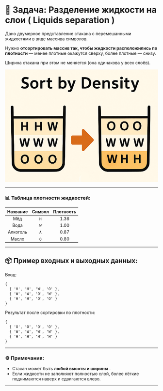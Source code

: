 # 🧪 Задача: **Разделение жидкости на слои** ( Liquids separation )

Дано двумерное представление стакана с перемешанными жидкостями в виде массива символов.

Нужно **отсортировать массив так, чтобы жидкости расположились по плотности** — менее плотные окажутся сверху, более плотные — снизу.

Ширина стакана при этом не меняется (она одинакова у всех слоёв).

![Пример разделения жидкостей](./glass.jpg)

---

### 📊 **Таблица плотности жидкостей:**

| Название | Символ | Плотность |
| :--------------: | :----------: | :----------------: |
|      Мёд      |    `H`    |        1.36        |
|     Вода     |    `W`    |        1.00        |
| Алкоголь |    `A`    |        0.87        |
|    Масло    |    `O`    |        0.80        |

---

## 📦 **Пример входных и выходных данных:**

Вход:

```text
{
  { 'H', 'H', 'W', 'O' },
  { 'W', 'W', 'O', 'W' },
  { 'H', 'H', 'O', 'O' }
}
```

Результат после сортировки по плотности:

```text
{
  { 'O', 'O', 'O', 'O' },
  { 'W', 'W', 'W', 'W' },
  { 'H', 'H', 'H', 'H' }
}
```

---

### ⚙ **Примечания:**

* Стакан может быть  **любой высоты и ширины** .
* Если жидкости не заполняют полностью слой, более лёгкие поднимаются наверх и сдвигаются влево.

---
